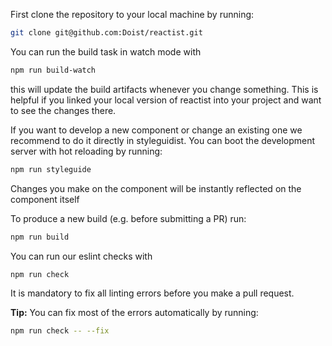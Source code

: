 First clone the repository to your local machine by running:
```sh
git clone git@github.com:Doist/reactist.git
```

You can run the build task in watch mode with
```sh
npm run build-watch
```
this will update the build artifacts whenever you change something. This is helpful if you linked your local version of reactist into your project and want to see the changes there.

If you want to develop a new component or change an existing one we recommend to do it directly in styleguidist. You can boot the development server with hot reloading by running:
```sh
npm run styleguide
```
Changes you make on the component will be instantly reflected on the component itself

To produce a new build (e.g. before submitting a PR) run:
```sh
npm run build
```

You can run our eslint checks with
```sh
npm run check
```
It is mandatory to fix all linting errors before you make a pull request.

**Tip:** You can fix most of the errors automatically by running:
```sh
npm run check -- --fix
```

